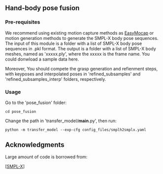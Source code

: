 ## Hand-body pose fusion
### Pre-requisites
We recommend using existing motion capture methods as [EasyMocap](https://github.com/zju3dv/EasyMocap) or motion generation methods to generate the SMPL-X body pose sequences. The input of this module is a folder with a list of SMPL-X body pose sequences in .pkl format. The output is a folder with a list of SMPL-X body meshes, named as 'xxxxx.ply', where the xxxxx is the frame name. 
You could donwload a sample data here.

Moreover, You should compete the grasp generation and refienment steps, with keyposes and interpolated poses in 'refined_subsamples' and 'refined_subsamples_interp' folders, respectively.
### Usage
Go to the 'pose_fusion' folder:
```Shell
cd pose_fusion
```
Change the path in 'transfer_model/__main__.py', then run:
```Shell
python -m transfer_model --exp-cfg config_files/smplh2smplx.yaml
```
## Acknowledgments
 Large amount of code is borrowed from:

[[SMPL-X](https://smpl-x.is.tue.mpg.de)]